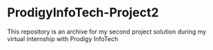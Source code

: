 # ProdigyInfoTech-Project2
This repository is an archive for my second project solution during my virtual internship with Prodigy InfoTech
